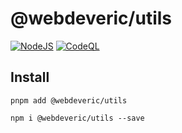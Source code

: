 # @webdeveric/utils

[![NodeJS](https://github.com/webdeveric/utils/actions/workflows/node.js.yml/badge.svg)](https://github.com/webdeveric/utils/actions/workflows/node.js.yml) [![CodeQL](https://github.com/webdeveric/utils/actions/workflows/codeql-analysis.yml/badge.svg)](https://github.com/webdeveric/utils/actions/workflows/codeql-analysis.yml)

## Install

```shell
pnpm add @webdeveric/utils
```

```shell
npm i @webdeveric/utils --save
```
